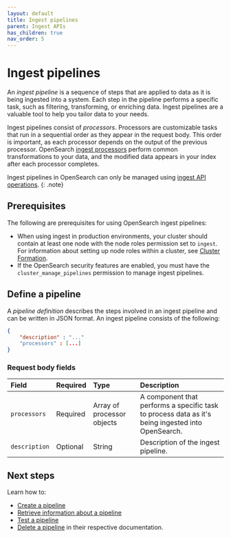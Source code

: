 ```yaml
---
layout: default
title: Ingest pipelines
parent: Ingest APIs
has_children: true
nav_order: 5
---
```


# Ingest pipelines

An _ingest pipeline_ is a sequence of steps that are applied to data as it is being ingested into a system. Each step in the pipeline performs a specific task, such as filtering, transforming, or enriching data. Ingest pipelines are a valuable tool to help you tailor data to your needs.  

Ingest pipelines consist of _processors_. Processors are customizable tasks that run in a sequential order as they appear in the request body. This order is important, as each processor depends on the output of the previous processor. OpenSearch [ingest processors]({{site.url}}{{site.baseurl}}/api-reference/ingest-apis/ingest-processors/) perform common transformations to your data, and the modified data appears in your index after each processor completes.

Ingest pipelines in OpenSearch can only be managed using [ingest API operations]({{site.url}}{{site.baseurl}}/api-reference/ingest-apis/index/).
{: .note}

## Prerequisites 

The following are prerequisites for using OpenSearch ingest pipelines:

- When using ingest in production environments, your cluster should contain at least one node with the node roles permission set to `ingest`. For information about setting up node roles within a cluster, see [Cluster Formation]({{site.url}}{{site.baseurl}}/opensearch/cluster/).
- If the OpenSearch security features are enabled, you must have the `cluster_manage_pipelines` permission to manage ingest pipelines.

## Define a pipeline

A _pipeline definition_ describes the steps involved in an ingest pipeline and can be written in JSON format. An ingest pipeline consists of the following:

```json
{
    "description" : "..."
    "processors" : [...]
}
```

### Request body fields

Field | Required | Type | Description
:--- | :--- | :--- | :---
`processors` | Required | Array of processor objects | A component that performs a specific task to process data as it's being ingested into OpenSearch.
`description` | Optional | String | Description of the ingest pipeline. 

## Next steps

Learn how to:

- [Create a pipeline]({{site.url}}{{site.baseurl}}/api-reference/ingest-apis/create-ingest/)
- [Retrieve information about a pipeline]({{site.url}}{{site.baseurl}}/api-reference/ingest-apis/get-ingest/)
- [Test a pipeline]({{site.url}}{{site.baseurl}}/api-reference/ingest-apis/simulate-ingest/)
- [Delete a pipeline]({{site.url}}{{site.baseurl}}/api-reference/ingest-apis/delete-ingest/) in their respective documentation.
